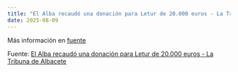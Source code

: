 ```yaml
---
title: "El Alba recaudó una donación para Letur de 20.000 euros - La Tribuna de Albacete"
date: 2025-08-09
---
```


Más información en [fuente](https://news.google.com/rss/articles/CBMi2AFBVV95cUxNcDV1S3lXWTUtRVRzVW5mRE5CWVJNU1V4SmxNX2Z3SUtJVXlXakhXUGFvaDZsZEtjemF0bHFBZmhLT2w4d2FWeUxHeThZa1oyY2R6WkpNclFrUjVfWXc3UDhicjNQY09OVnktRWJuTUE5Z1lFUjBZeUh1TVhNM0xNcnU4a2RwTzZia2Z5SDcyMDcxdDg4aF8tcHcta2N5a3NrS0lZVE0xdnBNbGNORzROZjBsYjYwbzNkcThFTXBPTnRsSGVMSlF5YUEyRTNOdlozQUJWdmFLRUk?oc=5)

Fuente: [El Alba recaudó una donación para Letur de 20.000 euros - La Tribuna de Albacete](https://news.google.com/rss/articles/CBMi2AFBVV95cUxNcDV1S3lXWTUtRVRzVW5mRE5CWVJNU1V4SmxNX2Z3SUtJVXlXakhXUGFvaDZsZEtjemF0bHFBZmhLT2w4d2FWeUxHeThZa1oyY2R6WkpNclFrUjVfWXc3UDhicjNQY09OVnktRWJuTUE5Z1lFUjBZeUh1TVhNM0xNcnU4a2RwTzZia2Z5SDcyMDcxdDg4aF8tcHcta2N5a3NrS0lZVE0xdnBNbGNORzROZjBsYjYwbzNkcThFTXBPTnRsSGVMSlF5YUEyRTNOdlozQUJWdmFLRUk?oc=5)
